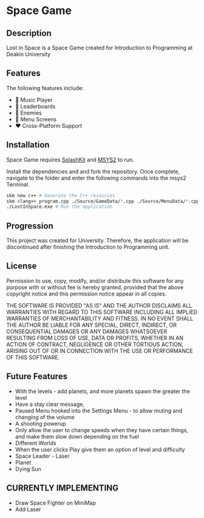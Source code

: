 # Space Game 
## Description
Lost in Space is a Space Game created for Introduction to Programming at Deakin University

## Features
The following features include:
<br />
- 💙 Music Player
- 💜 Leaderboards
- 💚 Enemies
- 💛 Menu Screens
- ❤️ Cross-Platform Support

## Installation

Space Game requires [SplashKit](https://www.splashkit.io/) and [MSYS2](https://www.msys2.org/) to run.

Install the dependencies and and fork the repository. Once complete, navigate to the folder and enter the following commands into the msys2 Terminal.

```sh
skm new c++ # Generate the C++ resources
skm clang++ program.cpp ./Source/GameData/*.cpp ./Source/MenuData/*.cpp ./Source/Utilities/*.cpp -o LostInSpace.exe # Compile the program
./LostInSpace.exe # Run the application
```

## Progression
This project was created for University. Therefore, the application will be discontinued after finishing the Introduction to Programming unit.

## License
Permission to use, copy, modify, and/or distribute this software for any purpose with or without fee is hereby granted, provided that the above copyright notice and this permission notice appear in all copies.

THE SOFTWARE IS PROVIDED "AS IS" AND THE AUTHOR DISCLAIMS ALL WARRANTIES WITH REGARD TO THIS SOFTWARE INCLUDING ALL IMPLIED WARRANTIES OF MERCHANTABILITY AND FITNESS. IN NO EVENT SHALL THE AUTHOR BE LIABLE FOR ANY SPECIAL, DIRECT, INDIRECT, OR CONSEQUENTIAL DAMAGES OR ANY DAMAGES WHATSOEVER RESULTING FROM LOSS OF USE, DATA OR PROFITS, WHETHER IN AN ACTION OF CONTRACT, NEGLIGENCE OR OTHER TORTIOUS ACTION, ARISING OUT OF OR IN CONNECTION WITH THE USE OR PERFORMANCE OF THIS SOFTWARE.

## Future Features
+ With the levels - add planets, and more planets spawn the greater the level
+ Have a stay clear message,
+ Paused Menu hooked into the Settings Menu - to allow muting and changing of the volume
+ A shooting powerup
+ Only allow the user to change speeds when they have certain things, and make them slow down depending on the fuel
+ Different Worlds
+ When the user clicks Play give them an option of level and difficulty
+ Space Leader - Laser
+ Planet
+ Dying Sun

## CURRENTLY IMPLEMENTING
+ Draw Space Fighter on MiniMap
+ Add Laser 